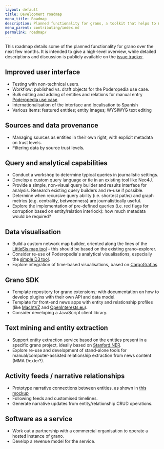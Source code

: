 ```yaml
---
layout: default
title: Development roadmap
menu_title: Roadmap
description: Planned functionality for grano, a toolkit that helps to map influence in government and business.
menu_parent: contributing/index.md
permalink: roadmap/
---
```


This roadmap details some of the planned functionality for grano over the next few months. It is intended to give a high-level overview, while detailed descriptions and discussion is publicly available on the [issue tracker](https://github.com/granoproject/grano/issues).

## Improved user interface
* Testing with non-technical users.
* Workflow: published vs. draft objects for the Poderopedia use case.
* Bulk editing and adding of entities and relations for manual entry [Poderopedia use case](http://poderopedia.org/).
* Internationalisation of the interface and localisation to Spanish
* Various items: featured entities; entity images; WYSIWYG text editing

## Sources and data provenance
* Managing sources as entities in their own right, with explicit metadata on trust levels.
* Filtering data by source trust levels.

## Query and analytical capabilities
* Conduct a workshop to determine typical queries in journalistic settings. 
* Develop a custom query language or tie in an existing tool like Neo4J.
* Provide a simple, non-visual query builder and results interface for analysis. Research existing query builders and re-use if possible.
* Determine when recursive query ability (i.e. shortest paths) and graph metrics (e.g. centrality, betweenness) are journalistically useful.
* Explore the implementation of pre-defined queries (i.e. red flags for corruption based on entity/relation interlock): how much metadata would be required?

## Data visualisation
* Build a custom network map builder, oriented along the lines of the [LittleSis map tool](http://littlesis.org/map/101) - this should be based on the existing grano-explorer.
* Consider re-use of Poderopedia's analytical visualisations, especially the [simple D3 tool](http://poderopedia.github.io/panama-network/).
* Explore integration of time-based visualisations, based on [CargoGrafias](http://cargografias.org/). 

## Grano SDK
* Template repository for grano extensions; with documentation on how to develop plugins with their own API and data model.
* Template for front-end news apps with entity and relationship profiles (like [MachtVZ](http://machtvz.okfn.de/) and [OpenInterests.eu](http://openinterests.eu/)).
* Consider developing a JavaScript client library.

## Text mining and entity extraction
* Support entity extraction service based on the entities present in a specific grano project, ideally based on [Stanford NER](http://nlp.stanford.edu/software/CRF-NER.shtml).
* Explore re-use and development of stand-alone tools for manual/computer-assisted relationship extraction from news content (MMA Dexter?).

## Activity feeds / narrative relationships
* Prototype narrative connections between entities, as shown in [this mockup](http://opendatalabs.org/misc/demo/grano/_mockup/)
* Following feeds and customised timelines.
* Generate narrative updates from entity/relationship CRUD operations.

## Software as a service
* Work out a partnership with a commercial organisation to operate a hosted instance of grano.
* Develop a revenue model for the service.
